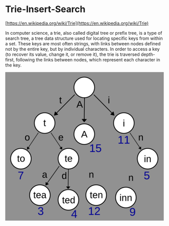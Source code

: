 # Trie-Insert-Search
[https://en.wikipedia.org/wiki/Trie](https://en.wikipedia.org/wiki/Trie)

In computer science, a trie, also called digital tree or prefix tree, is a type of search tree, a tree data structure used for locating specific keys from within a set. These keys are most often strings, with links between nodes defined not by the entire key, but by individual characters. In order to access a key (to recover its value, change it, or remove it), the trie is traversed depth-first, following the links between nodes, which represent each character in the key.


![Trie data structure](https://raw.githubusercontent.com/rish7/Trie-Insert-Search/main/trie_data_structure.png)
